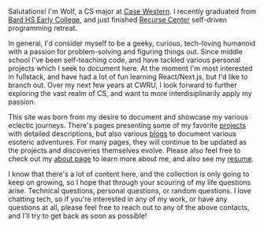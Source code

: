 Salutations! I'm Wolf, a CS major at [Case Western](https://case.edu/). I recently graduated from [Bard HS Early College](https://bhsec.bard.edu/queens/), and just finished [Recurse Center](https://www.recurse.com/) self-driven programming retreat.

In general, I'd consider myself to be a geeky, curious, tech-loving humanoid with a passion for problem-solving and figuring things out. Since middle school I've been self-teaching code, and have tackled various personal projects which I seek to document here. At the moment I'm most interested in fullstack, and have had a lot of fun learning React/Next.js, but I'd like to branch out. Over my next few years at CWRU, I look forward to further exploring the vast realm of CS, and want to more interdisiplinarily apply my passion.

This site was born from my desire to document and showcase my various eclectic journeys. There's pages presenting some of my favorite [projects](/posts/projects) with detailed descriptions, but also various [blogs](/posts/blogs) to document various esoteric adventures. For many pages, they will continue to be updated as the projects and discoveries themselves evolve. Please also feel free to check out my [about page](/about) to learn more about me, and also see my [resume](/resume).

I know that there's a lot of content here, and the collection is only going to keep on growing, so I hope that through your scouring of my life questions arise. Technical questions, personal questions, or random questions. I love chatting tech, so if you're interested in any of my work, or have any questions at all, please feel free to reach out to any of the above contacts, and I'll try to get back as soon as possible!

